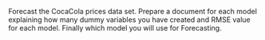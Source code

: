 Forecast the CocaCola prices data set. Prepare a document for each model explaining how many dummy variables you have created and RMSE value for each model. Finally which model you will use for Forecasting.
